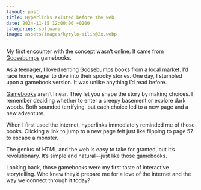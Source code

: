 ```yaml
---
layout: post
title: Hyperlinks existed before the web
date: 2024-11-15 12:00:00 +0200
categories: software
image: assets/images/kyrylo-silin@2x.webp
---
```


My first encounter with the concept wasn’t online. It came from
[Goosebumps](https://kids.scholastic.com/kid/books/goosebumps/) gamebooks.

As a teenager, I loved renting Goosebumps books from a local market. I’d race
home, eager to dive into their spooky stories. One day, I stumbled upon a
gamebook version. It was unlike anything I’d read before.

[Gamebooks](https://en.wikipedia.org/wiki/Gamebook) aren’t linear. They let you
shape the story by making choices. I remember deciding whether to enter a creepy
basement or explore dark woods. Both sounded terrifying, but each choice led to
a new page and a new adventure.

When I first used the internet, hyperlinks immediately reminded me of those
books. Clicking a link to jump to a new page felt just like flipping to page 57
to escape a monster.

The genius of HTML and the web is easy to take for granted, but it’s
revolutionary. It’s simple and natural&mdash;just like those gamebooks.

Looking back, those gamebooks were my first taste of interactive storytelling.
Who knew they’d prepare me for a love of the internet and the way we connect
through it today?

